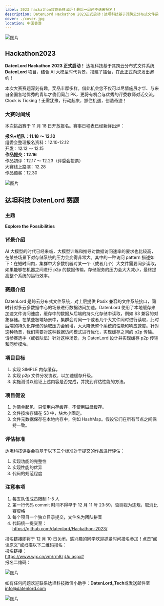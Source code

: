 ```yaml
---
label: 2023 hackathon攻略新鲜出炉！最后一周还不速来报名！
description: DatenLord Hackathon 2023正式启动！达坦科技基于其跨云分布式文件系统DatenLord项目，结合AI大模型时代背景，搭建了擂台，在此正式向您发出邀约！本次大赛赛题深刻有趣，奖品丰厚多样，借此机会您不仅可以尽情施展才华、与来自全国各地优秀的青年才俊们同台PK，更将有机会与优秀的评委教师对话交流。Clock is Ticking！无需犹豫，行动起来，抓住机遇，创造奇迹！
cover: ./cover.jpg
location: 中国香港
---
```


![图片](./cover.jpg)

## Hackathon2023

**DatenLord Hackathon 2023 正式启动！** 达坦科技基于其跨云分布式文件系统 **DatenLord** 项目，结合 AI 大模型时代背景，搭建了擂台，在此正式向您发出邀约！

本次大赛赛题深刻有趣，奖品丰厚多样，借此机会您不仅可以尽情施展才华、与来自全国各地优秀的青年才俊们同台 PK，更将有机会与优秀的评委教师对话交流。Clock is Ticking！无需犹豫，行动起来，抓住机遇，创造奇迹！

### 大赛时间线

本次挑战赛于 11 月 18 日开放报名。赛事日程表已经新鲜出炉：

**报名+组队：11.18 ～ 12.10**  
组委会整理报名资料：12.10-12.12  
开发：12.12 ～ 12.15  
**作品提交：12.16**  
作品初评：12.17 ～ 12.23（评委会投票）  
大赛线上路演：12.28  
作品颁奖：12.30

![图片](./image1.jpg)

## 达坦科技 DatenLord 赛题

### 主题

**Explore the Possibilities**

### 背景介绍

AI 大模型的时代已经来临，大模型训练和推导对数据访问速率的要求也比较高，在某些场景下对存储系统的压力会变得非常大。其中的一种访问 pattern 描述如下：在短时间内，集群中大多数机器对某一个（或者几个）大文件需要同步读取，如果能够在机器之间进行 p2p 的数据传输，存储服务的压力会大大减小，最终提高整个系统的运行效率。

### 赛题介绍

DatenLord 是跨云分布式文件系统，对上层提供 Posix 兼容的文件系统接口，同时针对多云多数据中心的场景进行数据访问加速。DatenLord 使用了本地缓存来加速文件访问速度，缓存中的数据从后端的持久化存储中读取，例如 S3 兼容的对象存储。在某些极端场景中，集群会对同一个或者几个大文件同时进行读取，此时后端的持久化存储的读取压力会剧增，大大降低整个系统的性能和响应速度。针对这种场景，我们需要对这种数据访问模式进行优化，实现缓存之间的 p2p 传输。请参赛选手（或者队伍）针对这种场景，为 DatenLord 设计并实现缓存 p2p 传输和同步模块。

### 项目目标

1. 实现 SIMPLE 内存缓存。
2. 实现 p2p 文件分发协议，以加速缓存升级。
3. 实施测试以验证上述内容是否完成，并找到评估性能的方法。

### 项目假设

1. 为简单起见，只使用内存缓存，不使用磁盘缓存。
2. 文件按块存储在 S3 中，块大小固定。
3. 文件元数据保存在本地内存中，例如 HashMap。假设它们在所有节点之间保持一致。

### 评估标准

达坦科技评委会将基于以下三个标准对于提交的作品进行评估：

1. 实现功能的完整性
2. 实现性能的优异
3. 代码的规范程度

### 注意事项

1. 每支队伍成员限制 1-5 人
2. 第一行代码 commit 时间不得早于 12 月 11 号 23:59，否则视为违规，取消比赛资格
3. 每个项目一个独立目录提交，文件名为团队拼音
4. 代码统一提交至：  
   https://github.com/datenlord/Hackathon-2023/

报名链接即将于 12 月 10 日关闭，感兴趣的同学欢迎抓紧时间报名参加！点击“阅读原文”或扫描以下二维码报名：  
报名链接：  
https://www.wjx.cn/vm/rm8zjUu.aspx#  
报名二维码：

![图片](./image2.jpg)

如有任何问题欢迎联系达坦科技微信小助手：**DatenLord_Tech**或发送邮件至
info@datenlord.com

![图片](./image3.png)
